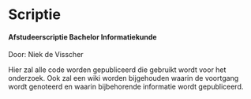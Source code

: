 # Scriptie
#### Afstudeerscriptie Bachelor Informatiekunde

Door: Niek de Visscher

Hier zal alle code worden gepubliceerd die gebruikt wordt voor het onderzoek. Ook zal een wiki worden bijgehouden waarin de voortgang wordt genoteerd en waarin bijbehorende informatie wordt gepubliceerd.
